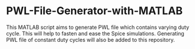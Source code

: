 # PWL-File-Generator-with-MATLAB

This MATLAB script aims to generate PWL file which contains varying duty cycle. This will help to fasten and ease the Spice simulations. Generating PWL file of constant duty cycles will also be added to this repository.
